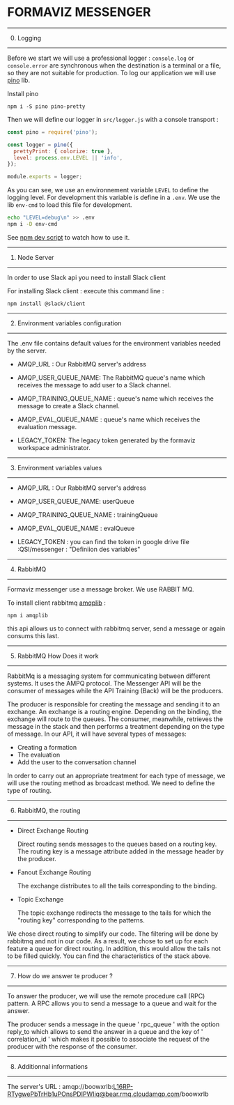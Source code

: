 # FORMAVIZ MESSENGER

***********
0. Logging
***********

Before we start we will use a professional logger : `console.log` or `console.error` are synchronous when the destination is a terminal or a file, so they are not suitable for production. To log our application we will use [pino](https://www.npmjs.com/package/pino) lib.

Install pino

```
npm i -S pino pino-pretty
```

Then we will define our logger in `src/logger.js` with a console transport :

```js
const pino = require('pino');

const logger = pino({
  prettyPrint: { colorize: true },
  level: process.env.LEVEL || 'info',
});

module.exports = logger;
```

As you can see, we use an environnement variable `LEVEL` to define the logging level. For development this variable is define in a `.env`.
We use the lib `env-cmd` to load this file for development.

```sh
echo "LEVEL=debug\n" >> .env
npm i -D env-cmd
```

See [npm dev script](package.json#9) to watch how to use it.

***************
1. Node Server 
***************

In order to use Slack api you need to install Slack client 
	
For installing Slack client : execute this command line : 

```
npm install @slack/client
```	
 
***************************************
2. Environment variables configuration 
***************************************


 The .env file contains default values for the environment variables needed by the server.

   * AMQP_URL : Our RabbitMQ server's address 

   * AMQP_USER_QUEUE_NAME: The RabbitMQ queue's name which receives the message to add user to a Slack channel.

   * AMQP_TRAINING_QUEUE_NAME : queue's name which receives the message to create a Slack channel.

   * AMQP_EVAL_QUEUE_NAME : queue's name which receives the evaluation message.

   * LEGACY_TOKEN: The legacy token generated by the formaviz workspace administrator.
   
****************************************   
  3. Environment variables values 
****************************************

   * AMQP_URL : Our RabbitMQ server's address 


   * AMQP_USER_QUEUE_NAME: userQueue


   * AMQP_TRAINING_QUEUE_NAME : trainingQueue


   * AMQP_EVAL_QUEUE_NAME : evalQueue


   * LEGACY_TOKEN : you can find the token in google drive file :QSI/messenger :  "Definiion des variables"	

************
4. RabbitMQ
************

Formaviz messenger use a message broker. We use RABBIT MQ. 

To install client rabbitmq [amqplib](https://www.npmjs.com/package/amqplib) :

```
npm i amqplib
```
this api allows us to connect with rabbitmq server, send a message or again consums this last.

*****************************
5. RabbitMQ How Does it work 
*****************************

RabbitMq is a messaging system for communicating between different systems. It uses the AMPQ protocol.
The Messenger API will be the consumer of messages while the API Training (Back) will be the producers.

The producer is responsible for creating the message and sending it to an exchange. An exchange is a routing engine. Depending on the binding, the exchange will route to the queues.
The consumer, meanwhile, retrieves the message in the stack and then performs a treatment depending on the type of message.
In our API, it will have several types of messages:

  * Creating a formation
  * The evaluation
  * Add the user to the conversation channel
  
In order to carry out an appropriate treatment for each type of message, we will use the routing method as broadcast method.
We need to define the type of routing.

*************************
6. RabbitMQ, the routing 
*************************

   * Direct Exchange Routing
  
     Direct routing sends messages to the queues based on a routing key. The routing key is a message attribute added in the message          header by the producer.
     
   * Fanout Exchange Routing
     
     The exchange distributes to all the tails corresponding to the binding.
     
   * Topic Exchange
     
     The topic exchange redirects the message to the tails for which the "routing key" corresponding to the patterns.


We chose direct routing to simplify our code. The filtering will be done by rabbitmq and not in our code. As a result, we chose to set up for each feature a queue for direct routing. In addition, this would allow the tails not to be filled quickly.
You can find the characteristics of the stack above.

***********************************
7. How do we answer te producer ?
***********************************

To answer the producer, we will use the remote procedure call (RPC) pattern. A RPC allows you to send a message to a queue and wait for the answer.

The producer sends a message in the queue \' rpc_queue \' with the option reply_to which allows to send the answer in a queue and the key of \' correlation_id \' which makes it possible to associate the request of the producer with the response of the consumer.    
    
****************************
8. Additionnal informations
****************************
 The server's URL :  amqp://boowxrlb:L16RP-RTygwePbTrHb1uPOnsPDIPWIiq@bear.rmq.cloudamqp.com/boowxrlb

